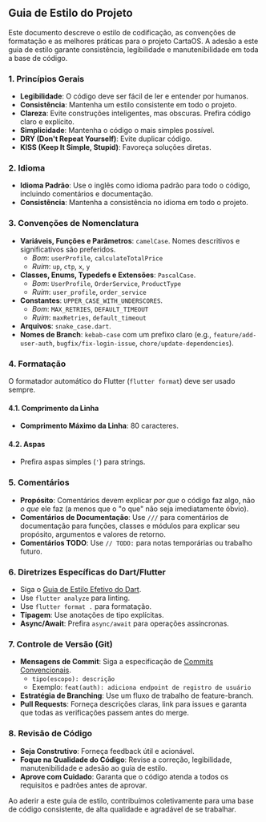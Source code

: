 ## Guia de Estilo do Projeto

Este documento descreve o estilo de codificação, as convenções de formatação e as melhores práticas para o projeto CartaOS. A adesão a este guia de estilo garante consistência, legibilidade e manutenibilidade em toda a base de código.

### 1. Princípios Gerais

*   **Legibilidade**: O código deve ser fácil de ler e entender por humanos.
*   **Consistência**: Mantenha um estilo consistente em todo o projeto.
*   **Clareza**: Evite construções inteligentes, mas obscuras. Prefira código claro e explícito.
*   **Simplicidade**: Mantenha o código o mais simples possível.
*   **DRY (Don't Repeat Yourself)**: Evite duplicar código.
*   **KISS (Keep It Simple, Stupid)**: Favoreça soluções diretas.

### 2. Idioma

*   **Idioma Padrão**: Use o inglês como idioma padrão para todo o código, incluindo comentários e documentação.
*   **Consistência**: Mantenha a consistência no idioma em todo o projeto.

### 3. Convenções de Nomenclatura

*   **Variáveis, Funções e Parâmetros**: `camelCase`. Nomes descritivos e significativos são preferidos.
    *   *Bom*: `userProfile`, `calculateTotalPrice`
    *   *Ruim*: `up`, `ctp`, `x`, `y`
*   **Classes, Enums, Typedefs e Extensões**: `PascalCase`.
    *   *Bom*: `UserProfile`, `OrderService`, `ProductType`
    *   *Ruim*: `user_profile`, `order_service`
*   **Constantes**: `UPPER_CASE_WITH_UNDERSCORES`.
    *   *Bom*: `MAX_RETRIES`, `DEFAULT_TIMEOUT`
    *   *Ruim*: `maxRetries`, `default_timeout`
*   **Arquivos**: `snake_case.dart`.
*   **Nomes de Branch**: `kebab-case` com um prefixo claro (e.g., `feature/add-user-auth`, `bugfix/fix-login-issue`, `chore/update-dependencies`).

### 4. Formatação

O formatador automático do Flutter (`flutter format`) deve ser usado sempre.

#### 4.1. Comprimento da Linha

*   **Comprimento Máximo da Linha**: 80 caracteres.

#### 4.2. Aspas

*   Prefira aspas simples (`'`) para strings.

### 5. Comentários

*   **Propósito**: Comentários devem explicar *por que* o código faz algo, não *o que* ele faz (a menos que o "o que" não seja imediatamente óbvio).
*   **Comentários de Documentação**: Use `///` para comentários de documentação para funções, classes e módulos para explicar seu propósito, argumentos e valores de retorno.
*   **Comentários TODO**: Use `// TODO:` para notas temporárias ou trabalho futuro.

### 6. Diretrizes Específicas do Dart/Flutter

*   Siga o [Guia de Estilo Efetivo do Dart](https://dart.dev/guides/language/effective-dart).
*   Use `flutter analyze` para linting.
*   Use `flutter format .` para formatação.
*   **Tipagem**: Use anotações de tipo explícitas.
*   **Async/Await**: Prefira `async/await` para operações assíncronas.

### 7. Controle de Versão (Git)

*   **Mensagens de Commit**: Siga a especificação de [Commits Convencionais](https://www.conventionalcommits.org/en/v1.0.0/).
    *   `tipo(escopo): descrição`
    *   Exemplo: `feat(auth): adiciona endpoint de registro de usuário`
*   **Estratégia de Branching**: Use um fluxo de trabalho de feature-branch.
*   **Pull Requests**: Forneça descrições claras, link para issues e garanta que todas as verificações passem antes do merge.

### 8. Revisão de Código

*   **Seja Construtivo**: Forneça feedback útil e acionável.
*   **Foque na Qualidade do Código**: Revise a correção, legibilidade, manutenibilidade e adesão ao guia de estilo.
*   **Aprove com Cuidado**: Garanta que o código atenda a todos os requisitos e padrões antes de aprovar.

Ao aderir a este guia de estilo, contribuímos coletivamente para uma base de código consistente, de alta qualidade e agradável de se trabalhar.